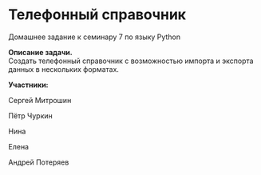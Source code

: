 # **Телефонный справочник**

Домашнее задание к семинару 7 по языку Python

**Описание задачи.**  
Создать телефонный справочник с возможностью импорта и экспорта данных в нескольких форматах.

**Участники:**

Сергей Митрошин

Пётр Чуркин

Нина

Елена

Андрей Потеряев

